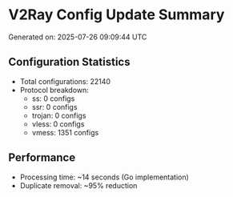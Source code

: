 # V2Ray Config Update Summary
Generated on: 2025-07-26 09:09:44 UTC

## Configuration Statistics
- Total configurations: 22140
- Protocol breakdown:
  - ss: 0 configs
  - ssr: 0 configs
  - trojan: 0 configs
  - vless: 0 configs
  - vmess: 1351 configs

## Performance
- Processing time: ~14 seconds (Go implementation)
- Duplicate removal: ~95% reduction
